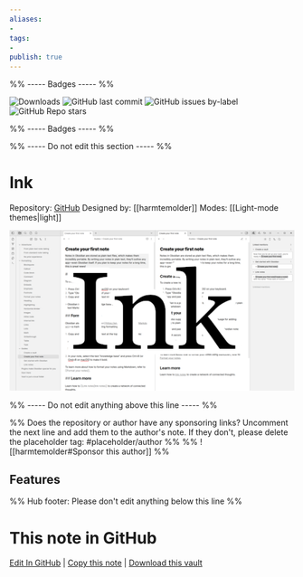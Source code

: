 ```yaml
---
aliases:
- 
tags: 
- 
publish: true
---
```


%% ----- Badges ----- %%

![Downloads](https://img.shields.io/badge/downloads-2788-573E7A?style=for-the-badge&logo=)
![GitHub last commit](https://img.shields.io/github/last-commit/harmtemolder/obsidian-ink?color=573E7A&label=last%20update&logo=github&style=for-the-badge)
![GitHub issues by-label](https://img.shields.io/github/issues/harmtemolder/obsidian-ink/help%20wanted?color=573E7A&logo=github&style=for-the-badge) 
![GitHub Repo stars](https://img.shields.io/github/stars/harmtemolder/obsidian-ink?color=573E7A&logo=github&style=for-the-badge)

%% ----- Badges ----- %%

%% ----- Do not edit this section ----- %%

# Ink

Repository: [GitHub](https://github.com/harmtemolder/obsidian-ink)
Designed by: [[harmtemolder]]
Modes: [[Light-mode themes|light]]



![screenshot](https://github.com/harmtemolder/obsidian-ink/raw/HEAD/screenshot.png)

%% ----- Do not edit anything above this line ----- %% 

%% Does the repository or author have any sponsoring links? Uncomment the next line and add them to the author's note. If they don't, please delete the placeholder tag: #placeholder/author %%
%% ![[harmtemolder#Sponsor this author]] %%


## Features



%% Hub footer: Please don't edit anything below this line %%

# This note in GitHub

<span class="git-footer">[Edit In GitHub](https://github.dev/obsidian-community/obsidian-hub/blob/main/02%20-%20Community%20Expansions/02.05%20All%20Community%20Expansions/Themes/Ink.md "git-hub-edit-note") | [Copy this note](https://raw.githubusercontent.com/obsidian-community/obsidian-hub/main/02%20-%20Community%20Expansions/02.05%20All%20Community%20Expansions/Themes/Ink.md "git-hub-copy-note") | [Download this vault](https://github.com/obsidian-community/obsidian-hub/archive/refs/heads/main.zip "git-hub-download-vault") </span>
